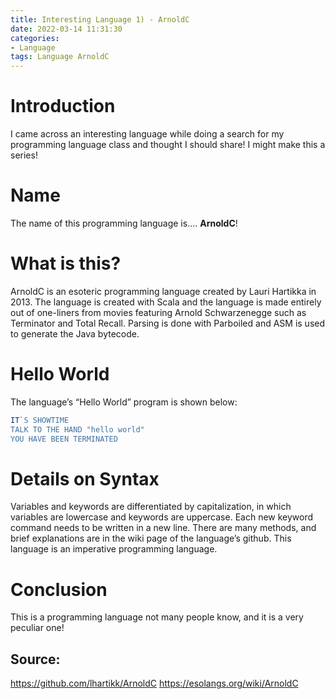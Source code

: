 ```yaml
---
title: Interesting Language 1) - ArnoldC
date: 2022-03-14 11:31:30
categories:
- Language 
tags: Language ArnoldC
---
```


# Introduction
I came across an interesting language while doing a search for my programming language class and thought I should share!
I might make this a series!

# Name
The name of this programming language is.... **ArnoldC**!
 
# What is this?
ArnoldC is an esoteric programming language created by Lauri Hartikka in 2013. The language is created with Scala and the language is made entirely out of one-liners from movies featuring Arnold Schwarzenegge such as Terminator and Total Recall. Parsing is done with Parboiled and ASM is used to generate the Java bytecode.

# Hello World
The language’s “Hello World” program is shown below:

```js
IT`S SHOWTIME
TALK TO THE HAND "hello world"
YOU HAVE BEEN TERMINATED
```

# Details on Syntax
Variables and keywords are differentiated by capitalization, in which variables are lowercase and keywords are uppercase. Each new keyword command needs to be written in a new line. There are many methods, and brief explanations are in the wiki page of the language’s github. This language is an imperative programming language.

# Conclusion
This is a programming language not many people know, and it is a very peculiar one!



## Source:
https://github.com/lhartikk/ArnoldC 
https://esolangs.org/wiki/ArnoldC